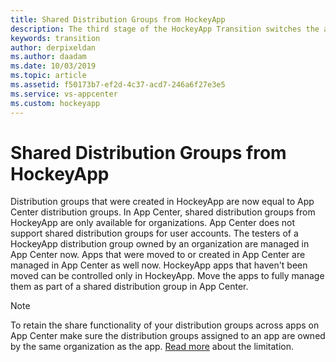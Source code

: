 ```yaml
---
title: Shared Distribution Groups from HockeyApp
description: The third stage of the HockeyApp Transition switches the account and user management from HockeyApp to App Center
keywords: transition
author: derpixeldan
ms.author: daadam
ms.date: 10/03/2019
ms.topic: article
ms.assetid: f50173b7-ef2d-4c37-acd7-246a6f27e3e5
ms.service: vs-appcenter
ms.custom: hockeyapp
---
```


# Shared Distribution Groups from HockeyApp

Distribution groups that were created in HockeyApp are now equal to App Center distribution groups. In App Center, shared distribution groups from HockeyApp are only available for organizations. App Center does not support shared distribution groups for user accounts. The testers of a HockeyApp distribution group owned by an organization are managed in App Center now. Apps that were moved to or created in App Center are managed in App Center as well now. HockeyApp apps that haven't been moved can be controlled only in HockeyApp. Move the apps to fully manage them as part of a shared distribution group in App Center.

> [!NOTE]
> To retain the share functionality of your distribution groups across apps on App Center make sure the distribution groups assigned to an app are owned by the same organization as the app. [Read more](~/transition/moving/incompatibilities.md#distribution-groups) about the limitation.
